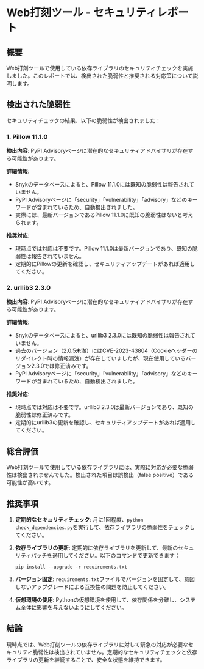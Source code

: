 # Web打刻ツール - セキュリティレポート

## 概要

Web打刻ツールで使用している依存ライブラリのセキュリティチェックを実施しました。このレポートでは、検出された脆弱性と推奨される対応策について説明します。

## 検出された脆弱性

セキュリティチェックの結果、以下の脆弱性が検出されました：

### 1. Pillow 11.1.0

**検出内容**: PyPI Advisoryページに潜在的なセキュリティアドバイザリが存在する可能性があります。

**詳細情報**:
- Snykのデータベースによると、Pillow 11.1.0には既知の脆弱性は報告されていません。
- PyPI Advisoryページに「security」「vulnerability」「advisory」などのキーワードが含まれているため、自動検出されました。
- 実際には、最新バージョンであるPillow 11.1.0に既知の脆弱性はないと考えられます。

**推奨対応**:
- 現時点では対応は不要です。Pillow 11.1.0は最新バージョンであり、既知の脆弱性は報告されていません。
- 定期的にPillowの更新を確認し、セキュリティアップデートがあれば適用してください。

### 2. urllib3 2.3.0

**検出内容**: PyPI Advisoryページに潜在的なセキュリティアドバイザリが存在する可能性があります。

**詳細情報**:
- Snykのデータベースによると、urllib3 2.3.0には既知の脆弱性は報告されていません。
- 過去のバージョン（2.0.5未満）にはCVE-2023-43804（Cookieヘッダーのリダイレクト時の情報漏洩）が存在していましたが、現在使用しているバージョン2.3.0では修正済みです。
- PyPI Advisoryページに「security」「vulnerability」「advisory」などのキーワードが含まれているため、自動検出されました。

**推奨対応**:
- 現時点では対応は不要です。urllib3 2.3.0は最新バージョンであり、既知の脆弱性は修正済みです。
- 定期的にurllib3の更新を確認し、セキュリティアップデートがあれば適用してください。

## 総合評価

Web打刻ツールで使用している依存ライブラリには、実際に対応が必要な脆弱性は検出されませんでした。検出された項目は誤検出（false positive）である可能性が高いです。

## 推奨事項

1. **定期的なセキュリティチェック**: 月に1回程度、`python check_dependencies.py`を実行して、依存ライブラリの脆弱性をチェックしてください。

2. **依存ライブラリの更新**: 定期的に依存ライブラリを更新して、最新のセキュリティパッチを適用してください。以下のコマンドで更新できます：
   ```
   pip install --upgrade -r requirements.txt
   ```

3. **バージョン固定**: `requirements.txt`ファイルでバージョンを固定して、意図しないアップグレードによる互換性の問題を防止してください。

4. **仮想環境の使用**: Pythonの仮想環境を使用して、依存関係を分離し、システム全体に影響を与えないようにしてください。

## 結論

現時点では、Web打刻ツールの依存ライブラリに対して緊急の対応が必要なセキュリティ脆弱性は検出されていません。定期的なセキュリティチェックと依存ライブラリの更新を継続することで、安全な状態を維持できます。 